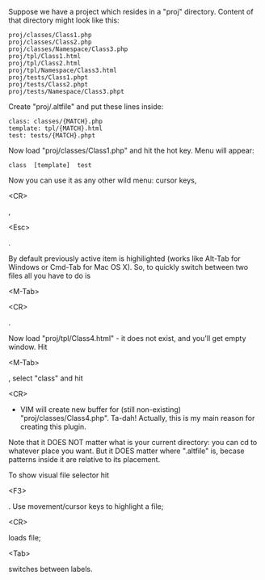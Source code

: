 Suppose we have a project which resides in a "proj" directory. Content of that directory might look like this:

```
proj/classes/Class1.php
proj/classes/Class2.php
proj/classes/Namespace/Class3.php
proj/tpl/Class1.html
proj/tpl/Class2.html
proj/tpl/Namespace/Class3.html
proj/tests/Class1.phpt
proj/tests/Class2.phpt
proj/tests/Namespace/Class3.phpt
```

Create "proj/.altfile" and put these lines inside:

```
class: classes/{MATCH}.php
template: tpl/{MATCH}.html
test: tests/{MATCH}.phpt
```

Now load "proj/classes/Class1.php" and hit the hot key. Menu will appear:

```
class  [template]  test
```

Now you can use it as any other wild menu: cursor keys, 

&lt;CR&gt;

, 

&lt;Esc&gt;

.

By default previously active item is highilighted (works like Alt-Tab for Windows or Cmd-Tab for Mac OS X). So, to quickly switch between two files all you have to do is 

&lt;M-Tab&gt;



&lt;CR&gt;

.

Now load "proj/tpl/Class4.html" - it does not exist, and you'll get empty window. Hit 

&lt;M-Tab&gt;

, select "class" and hit 

&lt;CR&gt;

 - VIM will create new buffer for (still non-existing) "proj/classes/Class4.php". Ta-dah! Actually, this is my main reason for creating this plugin.

Note that it DOES NOT matter what is your current directory: you can cd to whatever place you want. But it DOES matter where ".altfile" is, becase patterns inside it are relative to its placement.

To show visual file selector hit 

&lt;F3&gt;

. Use movement/cursor keys to highlight a file; 

&lt;CR&gt;

 loads file; 

&lt;Tab&gt;

 switches between labels.
